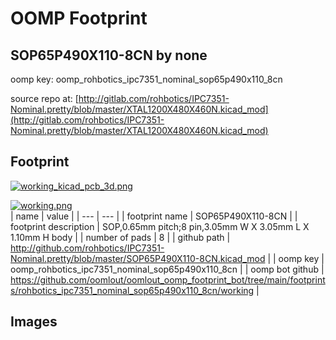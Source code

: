 # OOMP Footprint  
## SOP65P490X110-8CN  by none  
  
oomp key: oomp_rohbotics_ipc7351_nominal_sop65p490x110_8cn  
  
source repo at: [http://gitlab.com/rohbotics/IPC7351-Nominal.pretty/blob/master/XTAL1200X480X460N.kicad_mod](http://gitlab.com/rohbotics/IPC7351-Nominal.pretty/blob/master/XTAL1200X480X460N.kicad_mod)  
## Footprint  
  
[![working_kicad_pcb_3d.png](working_kicad_pcb_3d_600.png)](working_kicad_pcb_3d.png)  
  
[![working.png](working_600.png)](working.png)  
| name | value | 
| --- | --- | 
| footprint name | SOP65P490X110-8CN | 
| footprint description | SOP,0.65mm pitch;8 pin,3.05mm W X 3.05mm L X 1.10mm H body | 
| number of pads | 8 | 
| github path | http://github.com/rohbotics/IPC7351-Nominal.pretty/blob/master/SOP65P490X110-8CN.kicad_mod | 
| oomp key | oomp_rohbotics_ipc7351_nominal_sop65p490x110_8cn | 
| oomp bot github | https://github.com/oomlout/oomlout_oomp_footprint_bot/tree/main/footprints/rohbotics_ipc7351_nominal_sop65p490x110_8cn/working | 
## Images  
